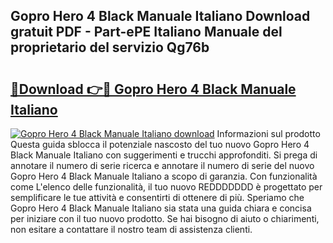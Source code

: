 ## Gopro Hero 4 Black Manuale Italiano Download gratuit PDF - Part-ePE Italiano Manuale del proprietario del servizio Qg76b

# <h2><a href="http://dfg5kry.blite.top/?on=Gopro+Hero+4+Black+Manuale+Italiano">🔗Download 👉🔴 Gopro Hero 4 Black Manuale Italiano</a></h2>

[![Gopro Hero 4 Black Manuale Italiano download](https://i.imgur.com/lujVjoI.png)](http://dfg5kry.blite.top/?on=Gopro+Hero+4+Black+Manuale+Italiano)
Informazioni sul prodotto Questa guida sblocca il potenziale nascosto del tuo nuovo Gopro Hero 4 Black Manuale Italiano con suggerimenti e trucchi approfonditi. Si prega di annotare il numero di serie ricerca e annotare il numero di serie del nuovo Gopro Hero 4 Black Manuale Italiano a scopo di garanzia. Con funzionalità come L'elenco delle funzionalità, il tuo nuovo REDDDDDDD è progettato per semplificare le tue attività e consentirti di ottenere di più. Speriamo che Gopro Hero 4 Black Manuale Italiano sia stata una guida chiara e concisa per iniziare con il tuo nuovo prodotto. Se hai bisogno di aiuto o chiarimenti, non esitare a contattare il nostro team di assistenza clienti.
